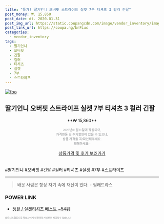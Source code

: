 ```yaml
--- 
title: "특가! 딸기언니 오버핏 스트라이프 실켓 7부 티셔츠 3 컬러 긴팔" 
post_money: ₩. 15,860 
post_date: dt. 2020.01.31 
post_img_url: https://static.coupangcdn.com/image/vendor_inventory/images/2018/11/01/14/9/c55dd63a-3836-4d5e-b9db-853764c0c8a8.jpg 
post_link_url: https://coupa.ng/bnFLuc 
categories: 
  - vendor_inventory 
tags: 
  - 딸기언니 
  - 오버핏 
  - 긴팔 
  - 컬러 
  - 티셔츠 
  - 실켓 
  - 7부 
  - 스트라이프 
--- 
```

[![foo](https://static.coupangcdn.com/image/vendor_inventory/images/2018/11/01/14/9/c55dd63a-3836-4d5e-b9db-853764c0c8a8.jpg)](https://coupa.ng/bnFLuc) 

## 딸기언니 오버핏 스트라이프 실켓 7부 티셔츠 3 컬러 긴팔 
<p style="text-align: center;">**₩ 15,860**</p> 
<p style="text-align: center;"><span style="color: #898c8f; font-family: Georgia,Times,serif; font-size: 0.75em;">2020년01월31일에 작성되어, <br>가격변동 및 추가할인이 있을 수 있으니,<br> 상품 가격을 꼭!확인해주세요.<br>행복하세요~</span> 
</p>	 
<div markdown="0" style="text-align: center;"><a href="https://coupa.ng/bnFLuc" class="btn btn--success">상품가격 및 후기 보러가기</a></div> 
<br><br> 
  #딸기언니 #오버핏 #긴팔 #컬러 #티셔츠 #실켓 #7부 #스트라이프 
<hr> 

> 배운 사람은 항상 자기 속에 재산이 있다. - 필래드라스 


### POWER LINK

* <a href="https://blog.naver.com/santokki14/221790846209" target="_blank">생활 / 실켓티셔츠 베스트 ~54위</a>

<span style="color: #898c8f; font-family: Georgia,Times,serif; font-size: 0.55em;">파트너스활동으로 작성자에게 일정액의 커미션이 제공될수 있습니다.</span> 
